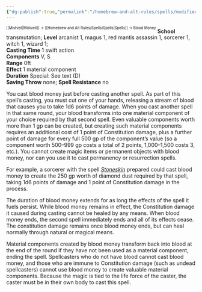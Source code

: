 ```yaml
---
{"dg-publish":true,"permalink":"/homebrew-and-alt-rules/spells/modified-spells/blood-money/"}
---
```


<sup><sup>[[Mistveil\|Mistveil]] → [[Homebrew and Alt Rules/Spells/Spells\|Spells]] → Blood Money</sup></sup> 
**School** transmutation; **Level** arcanist 1, magus 1, red mantis assassin 1, sorcerer 1, witch 1, wizard 1;  
**Casting Time** 1 swift action  
**Components** V, S  
**Range** 0ft  
**Effect** 1 material component  
**Duration** Special: See text (D)  
**Saving Throw** none; **Spell Resistance** no  

You cast blood money just before casting another spell. As part of this spell’s casting, you must cut one of your hands, releasing a stream of blood that causes you to take 1d6 points of damage. When you cast another spell in that same round, your blood transforms into one material component of your choice required by that second spell. Even valuable components worth more than 1 gp can be created, but creating such material components requires an additional cost of 1 point of Constitution damage, plus a further point of damage for every full 500 gp of the component’s value (so a component worth 500–999 gp costs a total of 2 points, 1,000–1,500 costs 3, etc.). You cannot create magic items or permanent objects with blood money, nor can you use it to cast permanency or resurrection spells.

For example, a sorcerer with the spell *[Stoneskin](https://www.d20pfsrd.com/magic/all-spells/s/stoneskin/)* prepared could cast blood money to create the 250 gp worth of diamond dust required by that spell, taking 1d6 points of damage and 1 point of Constitution damage in the process.

The duration of blood money extends for as long the effects of the spell it fuels persist. While blood money remains in effect, the Constitution damage it caused during casting cannot be healed by any means. When blood money ends, the second spell immediately ends and all of its effects cease. The constitution damage remains once blood money ends, but can heal normally through natural or magical means.

Material components created by blood money transform back into blood at the end of the round if they have not been used as a material component, ending the spell. Spellcasters who do not have blood cannot cast blood money, and those who are immune to Constitution damage (such as undead spellcasters) cannot use blood money to create valuable material components. Because the magic is tied to the life force of the caster, the caster must be in their own body to cast this spell.